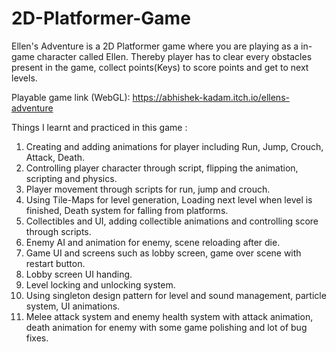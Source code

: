 # 2D-Platformer-Game
Ellen's Adventure is a 2D Platformer game where you are playing as a in-game character called Ellen. Thereby player has to clear every obstacles present in the game, collect points(Keys) to score points and get to next levels.

Playable game link (WebGL): https://abhishek-kadam.itch.io/ellens-adventure

Things I learnt and practiced in this game :
1. Creating and adding animations for player including Run, Jump, Crouch, Attack, Death.
2. Controlling player character through script, flipping the animation, scripting and physics.
3. Player movement through scripts for run, jump and crouch.
4. Using Tile-Maps for level generation, Loading next level when level is finished, Death system for falling from platforms.
5. Collectibles and UI, adding collectible animations and controlling score through scripts.
6. Enemy AI and animation for enemy, scene reloading after die.
7. Game UI and screens such as lobby screen, game over scene with restart button.
8. Lobby screen UI handing.
9. Level locking and unlocking system.
10. Using singleton design pattern for level and sound management, particle system, UI animations.
11. Melee attack system and enemy health system with attack animation, death animation for enemy with some game polishing and lot of bug fixes.

